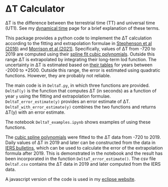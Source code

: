 # &Delta;T Calculator

&Delta;T is the difference between the terrestrial time (TT) and universal time (UT1). See my [dynamical time](http://ytliu.epizy.com/eclipse/dynamical_time.html) page for a brief explanation of these terms.

This package provides a python code to implement the &Delta;T calculation according to the fitting and extrapolation formulae in [Stephenson et al (2016)](https://royalsocietypublishing.org/doi/10.1098/rspa.2016.0404) and [Morrison et al (2021)](https://royalsocietypublishing.org/doi/10.1098/rspa.2020.0776). Specifically, values of ΔT from -720 to 2019 are computed using their [spline fit cubic polynomials](http://astro.ukho.gov.uk/nao/lvm/Table-S15.2020.txt). Outside this range &Delta;T is extrapolated by integrating their long-term lod function. The uncertainty in &Delta;T is estimated based on [their tables](http://astro.ukho.gov.uk/nao/lvm/) for years between -2000 to +2500. Outside this range, the error is estimated using quadratic functions. However, they are probably not reliable.

The main code is in `DeltaT.py`, in which three functions are provided. `DeltaT(y)` is the function that computes &Delta;T (in seconds) as a function of year `y` using the fitting and extrapolation formulae. `DeltaT_error_estimate(y)` provides an error estimate of &Delta;T. `DeltaT_with_error_estimate(y)` combines the two functions and returns &Delta;T(y) with an error estimate.

The notebook `DeltaT_examples.ipynb` shows examples of using these functions.

The [cubic spline polynomials](http://astro.ukho.gov.uk/nao/lvm/Table-S15.2020.txt) were fitted to the &Delta;T data from -720 to 2019. Daily values of &Delta;T in 2019 and later can be constructed from the data in [IERS bulletins](https://www.iers.org/IERS/EN/Publications/Bulletins/bulletins.html), which  can be used to calculate the error of the extrapolation formula after 2019. This is demonstrated in the notebook and the result has been incorporated in the function `DeltaT_error_estimate()`. The csv file `DeltaT.csv` contains the &Delta;T data in 2019 and later computed from the IERS data.

A javascript version of the code is used in my [eclipse website](http://ytliu.epizy.com/eclipse/).
